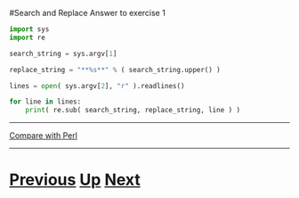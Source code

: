 #Search and Replace Answer to exercise 1

```python
import sys
import re

search_string = sys.argv[1]

replace_string = "**%s**" % ( search_string.upper() )

lines = open( sys.argv[2], "r" ).readlines()

for line in lines:
    print( re.sub( search_string, replace_string, line ) )
```

***

[Compare with Perl](../beginning_perl/replacing_answer.md)

***

# [Previous](replacing.md) [Up](README.md) [Next](replacing.md)
